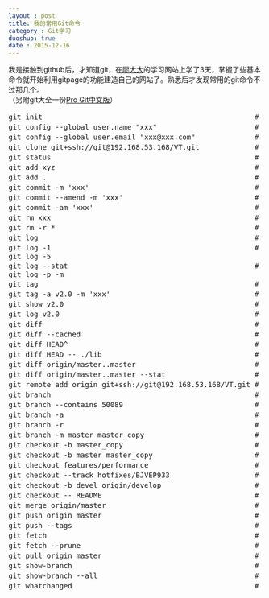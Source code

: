 ```yaml
---
layout : post
title: 我的常用Git命令
category : Git学习
duoshuo: true
date : 2015-12-16
---
```


我是接触到github后，才知道git，在[廖大大](http://www.liaoxuefeng.com/)的学习网站上学了3天，掌握了些基本命令就开始利用gitpage的功能建造自己的网站了。熟悉后才发现常用的git命令不过那几个。<br>
（另附git大全一份[Pro Git中文版](http://jingxuan.io/progit/)）
<pre>
git init                                                  # 初始化本地git仓库（创建新仓库）
git config --global user.name "xxx"                       # 配置用户名
git config --global user.email "xxx@xxx.com"              # 配置邮件
git clone git+ssh://git@192.168.53.168/VT.git             # clone远程仓库
git status                                                # 查看当前版本状态（是否修改）
git add xyz                                               # 添加xyz文件至index
git add .                                                 # 增加当前子目录下所有更改过的文件至index
git commit -m 'xxx'                                       # 提交
git commit --amend -m 'xxx'                               # 合并上一次提交（用于反复修改）
git commit -am 'xxx'                                      # 将add和commit合为一步
git rm xxx                                                # 删除index中的文件
git rm -r *                                               # 递归删除
git log                                                   # 显示提交日志
git log -1                                                # 显示1行日志 -n为n行
git log -5
git log --stat                                            # 显示提交日志及相关变动文件
git log -p -m
git tag                                                   # 显示已存在的tag
git tag -a v2.0 -m 'xxx'                                  # 增加v2.0的tag
git show v2.0                                             # 显示v2.0的日志及详细内容
git log v2.0                                              # 显示v2.0的日志
git diff                                                  # 显示所有未添加至index的变更
git diff --cached                                         # 显示所有已添加index但还未commit的变更
git diff HEAD^                                            # 比较与上一个版本的差异
git diff HEAD -- ./lib                                    # 比较与HEAD版本lib目录的差异
git diff origin/master..master                            # 比较远程分支master上有本地分支master上没有的
git diff origin/master..master --stat                     # 只显示差异的文件，不显示具体内容
git remote add origin git+ssh://git@192.168.53.168/VT.git # 增加远程定义（用于push/pull/fetch）
git branch                                                # 显示本地分支
git branch --contains 50089                               # 显示包含提交50089的分支
git branch -a                                             # 显示所有分支
git branch -r                                             # 显示所有原创分支
git branch -m master master_copy                          # 本地分支改名
git checkout -b master_copy                               # 从当前分支创建新分支master_copy并检出
git checkout -b master master_copy                        # 上面的完整版
git checkout features/performance                         # 检出已存在的features/performance分支
git checkout --track hotfixes/BJVEP933                    # 检出远程分支hotfixes/BJVEP933并创建本地跟踪分支
git checkout -b devel origin/develop                      # 从远程分支develop创建新本地分支devel并检出
git checkout -- README                                    # 检出head版本的README文件（可用于修改错误回退）
git merge origin/master                                   # 合并远程master分支至当前分支
git push origin master                                    # 将当前分支push到远程master分支
git push --tags                                           # 把所有tag推送到远程仓库
git fetch                                                 # 获取所有远程分支（不更新本地分支，另需merge）
git fetch --prune                                         # 获取所有原创分支并清除服务器上已删掉的分支
git pull origin master                                    # 获取远程分支master并merge到当前分支                    
git show-branch                                           # 图示当前分支历史
git show-branch --all                                     # 图示所有分支历史
git whatchanged                                           # 显示提交历史对应的文件修改

</pre>

